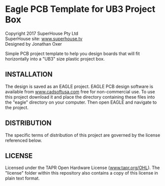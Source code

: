 Eagle PCB Template for UB3 Project Box
=======================================
Copyright 2017 SuperHouse Pty Ltd  
SuperHouse site:  www.superhouse.tv  
Designed by Jonathan Oxer

Simple PCB project template to help you design boards that will fit
horizontally into a "UB3" size plastic project box.


INSTALLATION
------------
The design is saved as an EAGLE project. EAGLE PCB design software is
available from www.cadsoftusa.com free for non-commercial use. To use
this project download it and place the directory containing these files
into the "eagle" directory on your computer. Then open EAGLE and
navigate to the project.


DISTRIBUTION
------------
The specific terms of distribution of this project are governed by the
license referenced below.


LICENSE
-------
Licensed under the TAPR Open Hardware License (www.tapr.org/OHL).
The "license" folder within this repository also contains a copy of
this license in plain text format.
